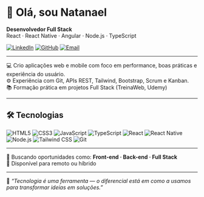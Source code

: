 # 👋 Olá, sou Natanael

**Desenvolvedor Full Stack**  
React · React Native · Angular · Node.js · TypeScript

[![LinkedIn](https://img.shields.io/badge/LinkedIn-blue?style=flat&logo=linkedin)](https://www.linkedin.com/in/natanael-santos2/) 
[![GitHub](https://img.shields.io/badge/GitHub-000?style=flat&logo=github)](https://github.com/NatanaelSantos2)
[![Email](https://img.shields.io/badge/Email-red?style=flat&logo=gmail)](mailto:natanaelsantoss2br@gmail.com)

---

💻 Crio aplicações web e mobile com foco em performance, boas práticas e experiência do usuário.  
⚙️ Experiência com Git, APIs REST, Tailwind, Bootstrap, Scrum e Kanban.  
📚 Formação prática em projetos Full Stack (TreinaWeb, Udemy)

---

## 🛠️ Tecnologias

![HTML5](https://img.shields.io/badge/HTML5-E34F26?style=flat&logo=html5&logoColor=fff)
![CSS3](https://img.shields.io/badge/CSS3-1572B6?style=flat&logo=css3&logoColor=fff)
![JavaScript](https://img.shields.io/badge/JavaScript-F7DF1E?style=flat&logo=javascript&logoColor=000)
![TypeScript](https://img.shields.io/badge/TypeScript-3178C6?style=flat&logo=typescript&logoColor=fff)
![React](https://img.shields.io/badge/React-20232A?style=flat&logo=react)
![React Native](https://img.shields.io/badge/React_Native-20232A?style=flat&logo=react)
![Node.js](https://img.shields.io/badge/Node.js-339933?style=flat&logo=nodedotjs&logoColor=fff)
![Tailwind CSS](https://img.shields.io/badge/Tailwind_CSS-38B2AC?style=flat&logo=tailwind-css&logoColor=fff)
![Git](https://img.shields.io/badge/Git-F05032?style=flat&logo=git&logoColor=fff)

---

🚀 Buscando oportunidades como: **Front-end · Back-end · Full Stack**  
📍 Disponível para remoto ou híbrido


---

🧠 _“Tecnologia é uma ferramenta — o diferencial está em como a usamos para transformar ideias em soluções.”_
